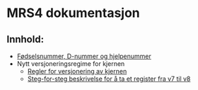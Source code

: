 # MRS4 dokumentasjon

## Innhold:

* [Fødselsnummer, D-nummer og hjelpenummer](fnr.md)
* Nytt versjoneringsregime for kjernen
  * [Regler for versjonering av kjernen](versjonering.md)
  * [Steg-for-steg beskrivelse for å ta et register fra v7 til v8](registerv7v8.md)
